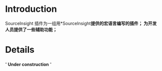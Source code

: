 # Introduction #

SourceInsight 插件为一组用\*SourceInsight**提供的宏语言编写的插件；
为开发人员提供了一些辅助功能；**


# Details #

**<sup>-</sup>   Under construction  <sup>-</sup>**